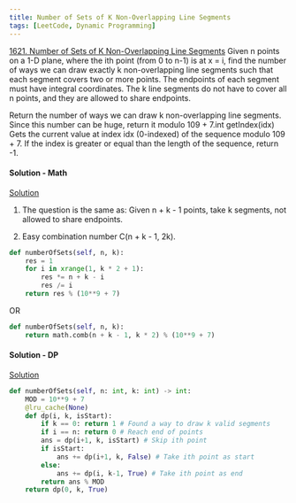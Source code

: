 ```yaml
---
title: Number of Sets of K Non-Overlapping Line Segments
tags: [LeetCode, Dynamic Programming]
---
```


[1621. Number of Sets of K Non-Overlapping Line Segments](https://leetcode.com/problems/number-of-sets-of-k-non-overlapping-line-segments/)
Given n points on a 1-D plane, where the ith point (from 0 to n-1) is at x = i, find the number of ways we can draw exactly k non-overlapping line segments such that each segment covers two or more points. The endpoints of each segment must have integral coordinates. The k line segments do not have to cover all n points, and they are allowed to share endpoints.

Return the number of ways we can draw k non-overlapping line segments. Since this number can be huge, return it modulo 109 + 7.int getIndex(idx) Gets the current value at index idx (0-indexed) of the sequence modulo 109 + 7. If the index is greater or equal than the length of the sequence, return -1.  

#### Solution - Math  
[Solution](https://leetcode.com/problems/number-of-sets-of-k-non-overlapping-line-segments/discuss/898830/Python-O(N)-Solution-with-Prove)
1. The question is the same as: Given n + k - 1 points, take k segments, not allowed to share endpoints.

1. Easy combination number C(n + k - 1, 2k).
```python
def numberOfSets(self, n, k):
    res = 1
    for i in xrange(1, k * 2 + 1):
        res *= n + k - i
        res /= i
    return res % (10**9 + 7)
```
OR
```python
def numberOfSets(self, n, k):
    return math.comb(n + k - 1, k * 2) % (10**9 + 7)
```
#### Solution - DP  
[Solution](https://leetcode.com/problems/number-of-sets-of-k-non-overlapping-line-segments/discuss/901894/JavaPython-Top-Down-DP-Clean-and-Concise-O(4*n*k))
```python
def numberOfSets(self, n: int, k: int) -> int:
    MOD = 10**9 + 7
    @lru_cache(None)
    def dp(i, k, isStart):
        if k == 0: return 1 # Found a way to draw k valid segments
        if i == n: return 0 # Reach end of points
        ans = dp(i+1, k, isStart) # Skip ith point
        if isStart:
            ans += dp(i+1, k, False) # Take ith point as start
        else:
            ans += dp(i, k-1, True) # Take ith point as end
        return ans % MOD
    return dp(0, k, True)
```